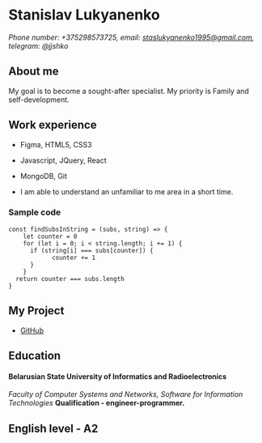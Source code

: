 
# Stanislav Lukyanenko 

*Phone number: +375298573725, email: staslukyanenko1995@gmail.com, telegram: @jjshko*

## About me
My goal is to become a sought-after specialist. My priority is Family and self-development.

## Work experience

* Figma, HTML5, CSS3

* Javascript, JQuery, React

* MongoDB, Git 
 
* I am able to understand an unfamiliar to me area in a short time.

### Sample code 
```
const findSubsInString = (subs, string) => { 
    let counter = 0 
    for (let i = 0; i < string.length; i += 1) {
      if (string[i] === subs[counter]) {
            counter += 1
      }
    }
  return counter === subs.length
}
```

## My Project  
* [GitHub](https://github.com/jjshko10)

## Education 

#### **Belarusian State University of Informatics and Radioelectronics** 
*Faculty of Computer Systems and Networks, Software for Information Technologies*
**Qualification  -  engineer-programmer.**


## English level - A2

